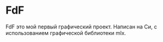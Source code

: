 # FdF
FdF это мой первый графический проект. Написан на Си, с использованием графической библиотеки mlx.
